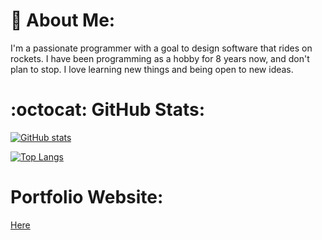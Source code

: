 # 🌱 About Me:

I'm a passionate programmer with a goal to design software that rides on rockets. I have been programming as a hobby for 8 years now, and don't plan to stop. I love learning new things and being open to new ideas.

# :octocat: GitHub Stats:

[![GitHub stats](https://github-readme-stats.vercel.app/api?username=newcomb-luke&theme=tokyonight)](https://github.com/anuraghazra/github-readme-stats)

[![Top Langs](https://github-readme-stats.vercel.app/api/top-langs/?username=newcomb-luke&theme=tokyonight&layout=compact)](https://github.com/anuraghazra/github-readme-stats)

# Portfolio Website:

[Here](https://lukenewcomb.com)

<!--
**newcomb-luke/newcomb-luke** is a ✨ _special_ ✨ repository because its `README.md` (this file) appears on your GitHub profile.

Here are some ideas to get you started:

- 🔭 I’m currently working on ...
- 🌱 I’m currently learning ...
- 👯 I’m looking to collaborate on ...
- 🤔 I’m looking for help with ...
- 💬 Ask me about ...
- 📫 How to reach me: ...
- 😄 Pronouns: ...
- ⚡ Fun fact: ...
-->
